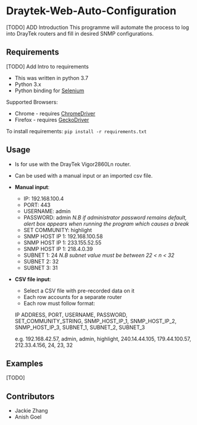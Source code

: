 # Draytek-Web-Auto-Configuration

[TODO] ADD Introduction
This programme will automate the process to log into  DrayTek routers and fill in desired SNMP configurations.

## Requirements
[TODO] Add Intro to requirements
- This was written in python 3.7
- Python 3.x
- Python binding for [Selenium](https://pypi.org/project/selenium/)

Supported Browsers:

- Chrome - requires [ChromeDriver](http://chromedriver.chromium.org/)
- Firefox - requires [GeckoDriver](https://github.com/mozilla/geckodriver/releases)

To install requirements: `pip install -r requirements.txt`

## Usage

- Is for use with the DrayTek Vigor2860Ln router.
- Can be used with a manual input or an imported csv file.

- **Manual input**:

	- IP:                 192.168.100.4
	- PORT:               443
	- USERNAME:           admin
	- PASSWORD:           admin                   _N.B if administrator password remains default, alert box appears when running the                                                       program which causes a break_
	- SET COMMUNITY:    	highlight
	- SNMP HOST IP 1:    	192.168.100.58
	- SNMP HOST IP 1:   	233.155.52.55
	- SNMP HOST IP 1:   	218.4.0.39
	- SUBNET 1:           24                      _N.B subnet value must be between 22 < n < 32_
	- SUBNET 2:           32
	- SUBNET 3:           31

- **CSV file input**:
	
	- Select a CSV file with pre-recorded data on it
	- Each row accounts for a separate router
	- Each row must follow format:
		
	IP ADDRESS, PORT, USERNAME, PASSWORD, SET_COMMUNITY_STRING, SNMP_HOST_IP_1, SNMP_HOST_IP_2, SNMP_HOST_IP_3, SUBNET_1, SUBNET_2,         SUBNET_3

	e.g.  192.168.42.57, admin, admin, highlight, 240.14.44.105, 179.44.100.57, 212.33.4.156, 24, 23, 32	

## Examples

[TODO]

## Contributors

- Jackie Zhang
- Anish Goel
